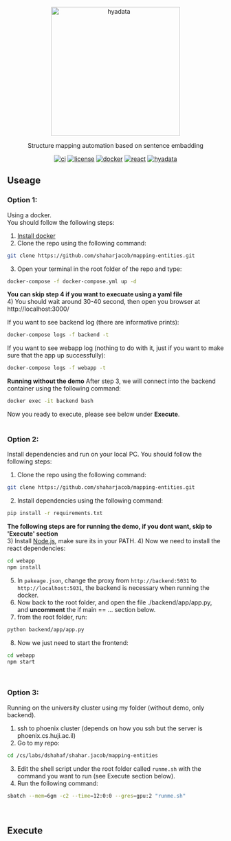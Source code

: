 <p align="center">
  <img src="https://github.com/shaharjacob/commonsense-analogy/blob/main/images/hyadata.png?raw=true" width="300px" alt="hyadata"/>
  
  <div align="center">Structure mapping automation based on sentence embadding</div>
</p>

<p align="center">
  <a href="https://github.com/shaharjacob/mapping-entities/actions"><img src="https://img.shields.io/badge/CI-passing-brightgreen?logo=github" alt="ci"/></a>
  <a href="https://new.huji.ac.il/"><img src="https://img.shields.io/badge/license-HUJI-blue" alt="license"/></a>
  <a href="https://hub.docker.com/"><img src="https://img.shields.io/badge/-docker-gray?logo=docker" alt="docker"/></a>
  <a href="https://reactjs.org/"><img src="https://img.shields.io/badge/-react-grey?logo=react" alt="react"/></a>
  <a href="http://www.hyadatalab.com/"><img src="https://img.shields.io/badge/-hyadata-orange" alt="hyadata"/></a>
</p>

## Useage  
### **Option 1:**
Using a docker.  
You should follow the following steps:  
1) <a href="https://www.docker.com/">Install docker</a>
2) Clone the repo using the following command:  
```bash
git clone https://github.com/shaharjacob/mapping-entities.git
```
3) Open your terminal in the root folder of the repo and type:  
```bash
docker-compose -f docker-compose.yml up -d
```  
**You can skip step 4 if you want to execuate using a yaml file**  
4) You should wait around 30-40 second, then open you browser at http://localhost:3000/  

If you want to see backend log (there are informative prints):  
```bash
docker-compose logs -f backend -t
```

If you want to see webapp log (nothing to do with it, just if you want to make sure that the app up successfully):  
```bash
docker-compose logs -f webapp -t
```

**Running without the demo**
After step 3, we will connect into the backend container using the following command:
```bash
docker exec -it backend bash
```
Now you ready to execute, please see below under **Execute**.  
&nbsp;  

### **Option 2:**
Install dependencies and run on your local PC.
You should follow the following steps:  
1) Clone the repo using the following command:  
```bash
git clone https://github.com/shaharjacob/mapping-entities.git
```
2) Install dependencies using the following command: 
```bash
pip install -r requirements.txt
```  
**The following steps are for running the demo, if you dont want, skip to 'Execute' section**  
3) Install <a href="https://nodejs.org/en/">Node.js</a>, make sure its in your PATH.
4) Now we need to install the react dependencies:  
```bash
cd webapp
npm install
```  
5) In `pakeage.json`, change the proxy from `http://backend:5031` to `http://localhost:5031`, the backend is necessary when running the docker.
6) Now back to the root folder, and open the file ./backend/app/app.py, and **uncomment** the if main == ... section below.
7) from the root folder, run:
```bash
python backend/app/app.py
``` 
8) Now we just need to start the frontend:
```bash
cd webapp
npm start
```  
&nbsp;  

### **Option 3:**
Running on the university cluster using my folder (without demo, only backend).
1) ssh to phoenix cluster (depends on how you ssh but the server is phoenix.cs.huji.ac.il)
2) Go to my repo:  
```bash
cd /cs/labs/dshahaf/shahar.jacob/mapping-entities
```
3) Edit the shell script under the root folder called `runme.sh` with the command you want to run (see Execute section below).
4) Run the following command:  
```bash
sbatch --mem=6gm -c2 --time=12:0:0 --gres=gpu:2 "runme.sh"
```
&nbsp;  

## Execute


